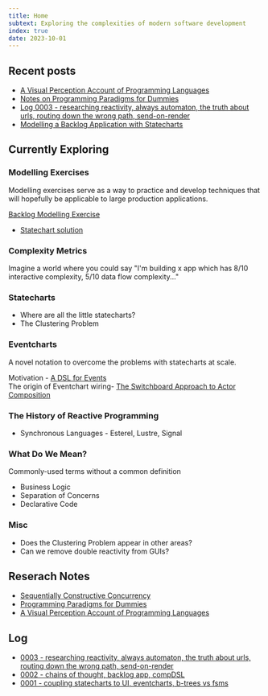 ```yaml
---
title: Home
subtext: Exploring the complexities of modern software development
index: true
date: 2023-10-01
---
```


## Recent posts

- [A Visual Perception Account of Programming Languages](./posts/notes-on-a-visual-perception-account-of-programming-languages.md)
- [Notes on Programming Paradigms for Dummies](./posts/notes-on-programming-paradigms-for-dummies)
- [Log 0003 - researching reactivity, always automaton, the truth about urls, routing down the wrong path, send-on-render](./posts/log-0003.md)
- [Modelling a Backlog Application with Statecharts](./posts/modelling-a-backlog-app-with-statecharts.md)

## Currently Exploring

### Modelling Exercises

Modelling exercises serve as a way to practice and develop techniques that will hopefully be applicable to large production applications.

[Backlog Modelling Exercise](./posts/backlog-modelling-exercise.md)

- [Statechart solution](./posts/modelling-a-backlog-app-with-statecharts.md)

### Complexity Metrics

Imagine a world where you could say "I'm building x app which has 8/10 interactive complexity, 5/10 data flow complexity..."

### Statecharts

- Where are all the little statecharts?
- The Clustering Problem

### Eventcharts

A novel notation to overcome the problems with statecharts at scale.

Motivation - [A DSL for Events](./posts/a-dsl-for-events.md)<br/>
The origin of Eventchart wiring- [The Switchboard Approach to Actor Composition](./posts/the-switchboard-approach-to-actor-composition.md)

### The History of Reactive Programming

- Synchronous Languages - Esterel, Lustre, Signal

### What Do We Mean?

Commonly-used terms without a common definition

- Business Logic
- Separation of Concerns
- Declarative Code

### Misc

- Does the Clustering Problem appear in other areas?
- Can we remove double reactivity from GUIs?

## Reserach Notes

- [Sequentially Constructive Concurrency](./posts/notes-on-sequentially-constructive-concurrency.md)
- [Programming Paradigms for Dummies](./posts/notes-on-programming-paradigms-for-dummies)
- [A Visual Perception Account of Programming Languages](./posts/notes-on-a-visual-perception-account-of-programming-languages.md)

## Log

- [0003 - researching reactivity, always automaton, the truth about urls, routing down the wrong path, send-on-render](./posts/log-0003.md)
- [0002 - chains of thought, backlog app, compDSL](./posts/log-0002.md)
- [0001 - coupling statecharts to UI, eventcharts, b-trees vs fsms](./posts/log-0001.md)
